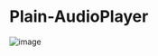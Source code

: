 # Plain-AudioPlayer
![image]("https://github.com/SugarSquirrel/Plain-AudioPlayer/blob/main/src/images/mp.png")
